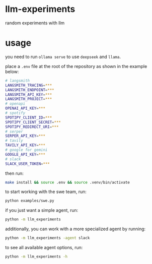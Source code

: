 # llm-experiments
random experiments with llm

# usage
you need to run `ollama serve` to use `deepseek` and `llama`.

place a `.env` file at the root of the repository as shown in the example below:

```bash
# langsmith
LANGSMITH_TRACING=***
LANGSMITH_ENDPOINT=***
LANGSMITH_API_KEY=***
LANGSMITH_PROJECT=***
# openapi
OPENAI_API_KEY=***
# spotify
SPOTIPY_CLIENT_ID=***
SPOTIPY_CLIENT_SECRET=***
SPOTIPY_REDIRECT_URI=***
# serper
SERPER_API_KEY=***
# tavily
TAVILY_API_KEY=***
# google for gemini
GOOGLE_API_KEY=***
# slack
SLACK_USER_TOKEN=***
```

then run:
```bash
make install && source .env && source .venv/bin/activate
```

to start working with the swe team, run:
```bash
python examples/swe.py
```

if you just want a simple agent, run:
```bash
python -m llm_experiments
```

additionally, you can work with a more specialized agent by running:
```bash
python -m llm_experiments -agent slack
```

to see all available agent options, run:
```bash
python -m llm_experiments -h
```